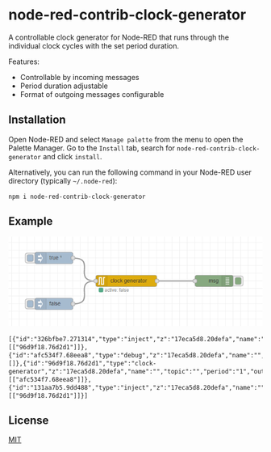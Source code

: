 # node-red-contrib-clock-generator

A controllable clock generator for Node-RED that runs through the individual clock cycles with the set period duration.

Features:

- Controllable by incoming messages
- Period duration adjustable
- Format of outgoing messages configurable

## Installation

Open Node-RED and select `Manage palette` from the menu to open the Palette Manager. Go to the `Install` tab, search for `node-red-contrib-clock-generator` and click `install`.

Alternatively, you can run the following command in your Node-RED user directory (typically `~/.node-red`):

```
npm i node-red-contrib-clock-generator
```

## Example

![](example.png)

```
[{"id":"326bfbe7.271314","type":"inject","z":"17eca5d8.20defa","name":"","topic":"","payload":"true","payloadType":"bool","repeat":"","crontab":"","once":true,"onceDelay":0.1,"x":390,"y":260,"wires":[["96d9f18.76d2d1"]]},{"id":"afc534f7.68eea8","type":"debug","z":"17eca5d8.20defa","name":"","active":true,"tosidebar":true,"console":false,"tostatus":false,"complete":"true","targetType":"full","x":810,"y":320,"wires":[]},{"id":"96d9f18.76d2d1","type":"clock-generator","z":"17eca5d8.20defa","name":"","topic":"","period":"1","output":"1","x":580,"y":320,"wires":[["afc534f7.68eea8"]]},{"id":"131aa7b5.9dd488","type":"inject","z":"17eca5d8.20defa","name":"","topic":"","payload":"false","payloadType":"bool","repeat":"","crontab":"","once":false,"onceDelay":0.1,"x":390,"y":380,"wires":[["96d9f18.76d2d1"]]}]
```

## License

[MIT](LICENSE)